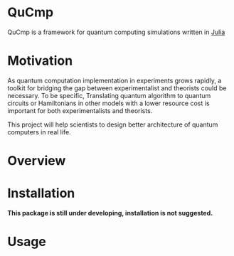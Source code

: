 # QuCmp

QuCmp is a framework for quantum computing simulations written in [Julia](http://julialang.org)

<!-- [![Build Status](https://travis-ci.org/Roger-luo/Quantize.jl.svg?branch=master)](https://travis-ci.org/Roger-luo/Quantize.jl)

Do not have a real quantum computer? Use **QuCmp** to quantize your computer!!! -->

# Motivation

As quantum computation implementation in experiments grows rapidly, a toolkit for bridging the gap between experimentalist and theorists could be necessary. To be specific, Translating quantum algorithm to quantum circuits or Hamiltonians in other models with a lower resource cost is important for both experimentalists and theorists.

This project will help scientists to design better architecture of quantum computers in real life.

# Overview

# Installation

**This package is still under developing, installation is not suggested.**

# Usage
